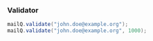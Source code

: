 ### Validator

```java
mailQ.validate("john.doe@example.org");
mailQ.validate("john.doe@example.org", 1000);
```
